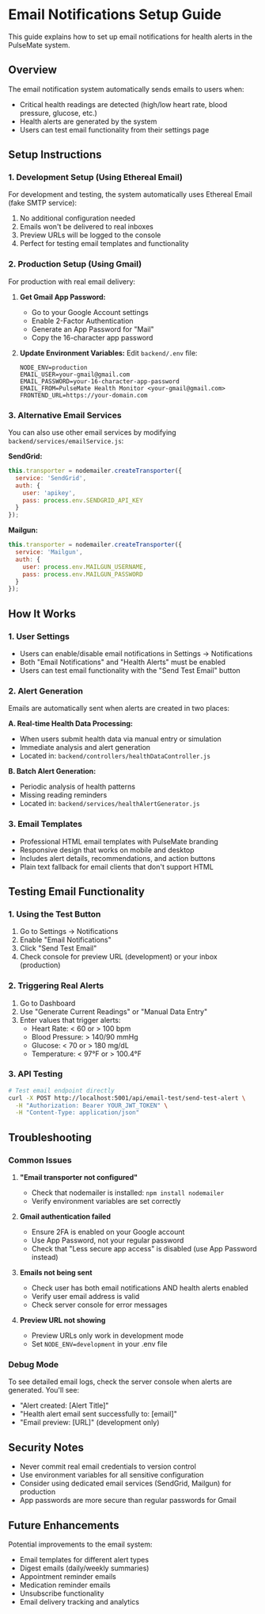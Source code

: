 # Email Notifications Setup Guide

This guide explains how to set up email notifications for health alerts in the PulseMate system.

## Overview

The email notification system automatically sends emails to users when:
- Critical health readings are detected (high/low heart rate, blood pressure, glucose, etc.)
- Health alerts are generated by the system
- Users can test email functionality from their settings page

## Setup Instructions

### 1. Development Setup (Using Ethereal Email)

For development and testing, the system automatically uses Ethereal Email (fake SMTP service):

1. No additional configuration needed
2. Emails won't be delivered to real inboxes
3. Preview URLs will be logged to the console
4. Perfect for testing email templates and functionality

### 2. Production Setup (Using Gmail)

For production with real email delivery:

1. **Get Gmail App Password:**
   - Go to your Google Account settings
   - Enable 2-Factor Authentication
   - Generate an App Password for "Mail"
   - Copy the 16-character app password

2. **Update Environment Variables:**
   Edit `backend/.env` file:
   ```env
   NODE_ENV=production
   EMAIL_USER=your-gmail@gmail.com
   EMAIL_PASSWORD=your-16-character-app-password
   EMAIL_FROM=PulseMate Health Monitor <your-gmail@gmail.com>
   FRONTEND_URL=https://your-domain.com
   ```

### 3. Alternative Email Services

You can also use other email services by modifying `backend/services/emailService.js`:

**SendGrid:**
```javascript
this.transporter = nodemailer.createTransporter({
  service: 'SendGrid',
  auth: {
    user: 'apikey',
    pass: process.env.SENDGRID_API_KEY
  }
});
```

**Mailgun:**
```javascript
this.transporter = nodemailer.createTransporter({
  service: 'Mailgun',
  auth: {
    user: process.env.MAILGUN_USERNAME,
    pass: process.env.MAILGUN_PASSWORD
  }
});
```

## How It Works

### 1. User Settings
- Users can enable/disable email notifications in Settings → Notifications
- Both "Email Notifications" and "Health Alerts" must be enabled
- Users can test email functionality with the "Send Test Email" button

### 2. Alert Generation
Emails are automatically sent when alerts are created in two places:

**A. Real-time Health Data Processing:**
- When users submit health data via manual entry or simulation
- Immediate analysis and alert generation
- Located in: `backend/controllers/healthDataController.js`

**B. Batch Alert Generation:**
- Periodic analysis of health patterns
- Missing reading reminders
- Located in: `backend/services/healthAlertGenerator.js`

### 3. Email Templates
- Professional HTML email templates with PulseMate branding
- Responsive design that works on mobile and desktop
- Includes alert details, recommendations, and action buttons
- Plain text fallback for email clients that don't support HTML

## Testing Email Functionality

### 1. Using the Test Button
1. Go to Settings → Notifications
2. Enable "Email Notifications"
3. Click "Send Test Email"
4. Check console for preview URL (development) or your inbox (production)

### 2. Triggering Real Alerts
1. Go to Dashboard
2. Use "Generate Current Readings" or "Manual Data Entry"
3. Enter values that trigger alerts:
   - Heart Rate: < 60 or > 100 bpm
   - Blood Pressure: > 140/90 mmHg
   - Glucose: < 70 or > 180 mg/dL
   - Temperature: < 97°F or > 100.4°F

### 3. API Testing
```bash
# Test email endpoint directly
curl -X POST http://localhost:5001/api/email-test/send-test-alert \
  -H "Authorization: Bearer YOUR_JWT_TOKEN" \
  -H "Content-Type: application/json"
```

## Troubleshooting

### Common Issues

1. **"Email transporter not configured"**
   - Check that nodemailer is installed: `npm install nodemailer`
   - Verify environment variables are set correctly

2. **Gmail authentication failed**
   - Ensure 2FA is enabled on your Google account
   - Use App Password, not your regular password
   - Check that "Less secure app access" is disabled (use App Password instead)

3. **Emails not being sent**
   - Check user has both email notifications AND health alerts enabled
   - Verify user email address is valid
   - Check server console for error messages

4. **Preview URL not showing**
   - Preview URLs only work in development mode
   - Set `NODE_ENV=development` in your .env file

### Debug Mode

To see detailed email logs, check the server console when alerts are generated. You'll see:
- "Alert created: [Alert Title]"
- "Health alert email sent successfully to: [email]"
- "Email preview: [URL]" (development only)

## Security Notes

- Never commit real email credentials to version control
- Use environment variables for all sensitive configuration
- Consider using dedicated email services (SendGrid, Mailgun) for production
- App passwords are more secure than regular passwords for Gmail

## Future Enhancements

Potential improvements to the email system:
- Email templates for different alert types
- Digest emails (daily/weekly summaries)
- Appointment reminder emails
- Medication reminder emails
- Unsubscribe functionality
- Email delivery tracking and analytics
